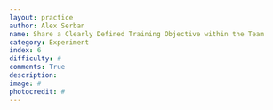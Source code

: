 ```yaml
---
layout: practice
author: Alex Serban
name: Share a Clearly Defined Training Objective within the Team
category: Experiment
index: 6
difficulty: #
comments: True
description:
image: #
photocredit: #
---
```


